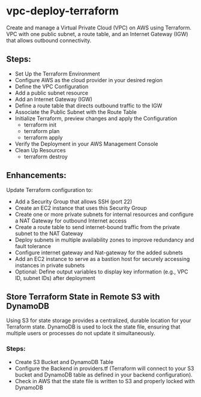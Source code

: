 # vpc-deploy-terraform
Create and manage a Virtual Private Cloud (VPC) on AWS using Terraform.
VPC with one public subnet, a route table, and an Internet Gateway (IGW) that allows outbound connectivity.

## Steps:
- Set Up the Terraform Environment
- Configure AWS as the cloud provider in your desired region
- Define the VPC Configuration
- Add a public subnet resource
- Add an Internet Gateway (IGW)
- Define a route table that directs outbound traffic to the IGW
- Associate the Public Subnet with the Route Table
- Initialize Terraform, preview changes and apply the Configuration
  - terraform init
  - terraform plan
  - terraform apply
- Verify the Deployment in your AWS Management Console
- Clean Up Resources
  - terraform destroy

## Enhancements:
Update Terraform configuration to:
- Add a Security Group that allows SSH (port 22)
- Create an EC2 instance that uses this Security Group
- Create one or more private subnets for internal resources and configure a NAT Gateway for outbound Internet access
- Create a route table to send internet-bound traffic from the private subnet to the NAT Gateway
- Deploy subnets in multiple availability zones to improve redundancy and fault tolerance
- Configure internet gateway and Nat-gateway for the added subnets
- Add an EC2 instance to serve as a bastion host for securely accessing instances in private subnets
- Optional: Define output variables to display key information (e.g., VPC ID, subnet IDs) after deployment

## Store Terraform State in Remote S3 with DynamoDB
Using S3 for state storage provides a centralized, durable location for your Terraform state. DynamoDB is used to lock the state file, ensuring that multiple users or processes do not update it simultaneously.
### Steps:
- Create S3 Bucket and DynamoDB Table
- Configure the Backend in providers.tf (Terraform will connect to your S3 bucket and DynamoDB table as defined in your backend configuration).
- Check in AWS that the state file is written to S3 and properly locked with DynamoDB






